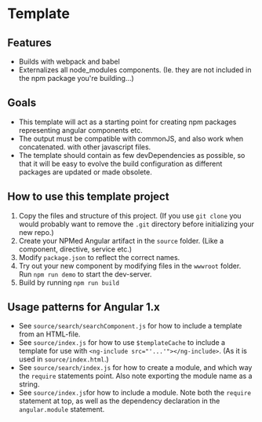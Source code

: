 # Template

## Features

- Builds with webpack and babel
- Externalizes all node_modules components. (Ie. they are not included in the npm package you're building...)

## Goals
- This template will act as a starting point for creating npm packages representing angular components etc.
- The output must be compatible with commonJS, and also work when concatenated. with other javascript files.
- The template should contain as few devDependencies as possible,
  so that it will be easy to evolve the build configuration as different packages are updated or made obsolete.

## How to use this template project

1. Copy the files and structure of this project.
   (If you use `git clone` you would probably want to remove the `.git` directory before initializing your new repo.)
2. Create your NPMed Angular artifact in the `source` folder. (Like a component, directive, service etc.)
3. Modify `package.json` to reflect the correct names.
4. Try out your new component by modifying files in the `wwwroot` folder. Run `npm run demo` to start the dev-server.
5. Build by running `npm run build`

## Usage patterns for Angular 1.x

- See `source/search/searchComponent.js` for how to include a template from an HTML-file.
- See `source/index.js` for how to use `$templateCache` to include a template for use with `<ng-include src="'...'"></ng-include>`.
  (As it is used in `source/index.html`.)
- See `source/search/index.js` for how to create a module, and which way the `require` statements point.
  Also note exporting the module name as a string.
- See `source/index.js`for how to include a module.
  Note both the `require` statement at top, as well as the dependency declaration in the `angular.module` statement.
